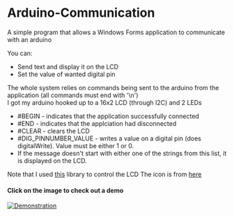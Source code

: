 # Arduino-Communication
A simple program that allows a Windows Forms application to communicate with an arduino

You can:
* Send text and display it on the LCD
* Set the value of wanted digital pin

The whole system relies on commands being sent to the arduino from the application (all commands must end with '\n')   
I got my arduino hooked up to a 16x2 LCD (through I2C) and 2 LEDs
* #BEGIN - indicates that the application successfully connected
* #END - indicates that the applciation had disconnected
* #CLEAR - clears the LCD
* #DIG_PINNUMBER_VALUE - writes a value on a digital pin (does digitalWrite). Value must be either 1 or 0.
* If the message doesn't start with either one of the strings from this list, it is displayed on the LCD.

Note that I used [this](https://github.com/fdebrabander/Arduino-LiquidCrystal-I2C-library) library to control the LCD
The icon is from [here](https://www.flaticon.com/free-icon/usb-cable_196514#term=port&page=1&position=40)

#### Click on the image to check out a demo
[![Demonstration](https://img.youtube.com/vi/i9DpcGDTnBk/0.jpg)](https://www.youtube.com/watch?v=i9DpcGDTnBk)
